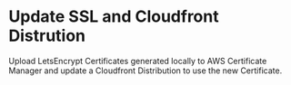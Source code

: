 # Update SSL and Cloudfront Distrution
Upload LetsEncrypt Certificates generated locally to AWS Certificate Manager and update a Cloudfront Distribution to use the new Certificate.